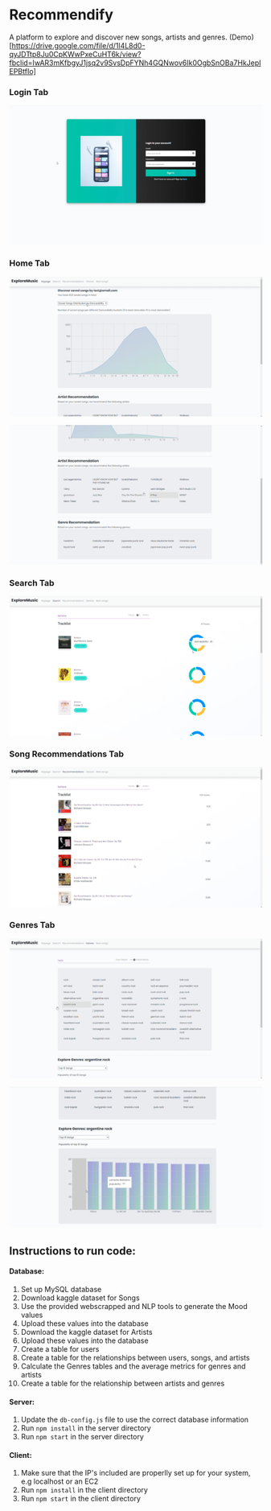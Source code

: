 # Recommendify

A platform to explore and discover new songs, artists and genres.
(Demo)[https://drive.google.com/file/d/1l4L8d0-qyJDTtp8Ju0CpKWwPxeCuHT6k/view?fbclid=IwAR3mKfbgyJ1jsq2v9SvsDpFYNh4GQNwov6Ik0OgbSnOBa7HkJepIEPBtfIo]

### Login Tab

![image](./screenshots/login.png)

### Home Tab

![image](./screenshots/home.png)

![image](./screenshots/artist_genre_rec.png)

### Search Tab

![image](./screenshots/search.png)

### Song Recommendations Tab

![image](./screenshots/song_recs.png)

### Genres Tab

![image](./screenshots/exploring_genre.png)

![image](./screenshots/genre_distro.png)

## Instructions to run code:

#### Database:

1. Set up MySQL database
2. Download kaggle dataset for Songs
3. Use the provided webscrapped and NLP tools to generate the Mood values
4. Upload these values into the database
5. Download the kaggle dataset for Artists
6. Upload these values into the database
7. Create a table for users
8. Create a table for the relationships between users, songs, and artists
9. Calculate the Genres tables and the average metrics for genres and artists
10. Create a table for the relationship between artists and genres

#### Server:

1. Update the `db-config.js` file to use the correct database information
2. Run `npm install` in the server directory
3. Run `npm start` in the server directory

#### Client:

1. Make sure that the IP's included are properlly set up for your system, e.g localhost or an EC2
2. Run `npm install` in the client directory
3. Run `npm start` in the client directory
